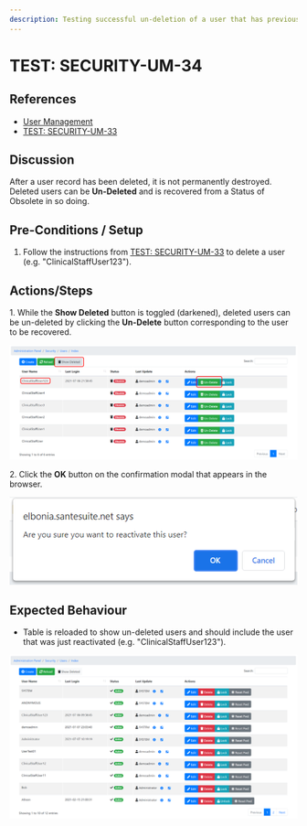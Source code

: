 ```yaml
---
description: Testing successful un-deletion of a user that has previously been deleted.
---
```


# TEST: SECURITY-UM-34

## References

* [User Management](broken-reference)
* [TEST: SECURITY-UM-33](test-security-um-33-1.md)

## Discussion

After a user record has been deleted, it is not permanently destroyed. Deleted users can be **Un-Deleted** and is recovered from a Status of Obsolete in so doing.&#x20;

## Pre-Conditions / Setup

1. Follow the instructions from [TEST: SECURITY-UM-33](test-security-um-33-1.md) to delete a user (e.g. "ClinicalStaffUser123").

## Actions/Steps

1\. While the **Show Deleted** button is toggled (darkened), deleted users can be un-deleted by clicking the **Un-Delete** button corresponding to the user to be recovered.

![](<../../../../../../../.gitbook/assets/image (318).png>)

2\. Click the **OK** button on the confirmation modal that appears in the browser.

![](<../../../../../../../.gitbook/assets/image (319).png>)

## Expected Behaviour

* Table is reloaded to show un-deleted users and should include the user that was just reactivated (e.g. "ClinicalStaffUser123").

![](<../../../../../../../.gitbook/assets/image (320).png>)
